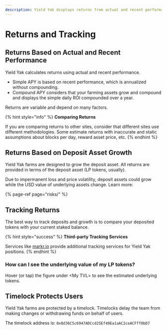 ```yaml
---
description: Yield Yak displays returns from actual and recent performance
---
```


# Returns and Tracking

## Returns Based on Actual and Recent Performance

Yield Yak calculates returns using actual and recent performance.

* Simple APY is based on recent performance, which is annualized without compounding.
* Compound APY considers that your farming assets grow and compound and displays the simple daily ROI compounded over a year.

Returns are variable and depend on many factors.

{% hint style="info" %}
**Comparing Returns**

If you are comparing returns to other sites, consider that different sites use different methodologies. Some estimate returns with inaccurate and static assumptions about blocks per day, reward asset price, etc.
{% endhint %}

## Returns Based on Deposit Asset Growth

Yield Yak farms are designed to grow the deposit asset. All returns are provided in terms of the deposit asset \(LP tokens, usually\).

Due to impermanent loss and price volatility, deposit assets could grow while the USD value of underlying assets change. Learn more:

{% page-ref page="risks/" %}

## Tracking Returns

The best way to track deposits and growth is to compare your deposited tokens with your current staked balance.

{% hint style="success" %}
**Third-party Tracking Services**

Services like [markr.io](https://markr.io/) provide additional tracking services for Yield Yak positions.
{% endhint %}

### How can I see the underlying value of my LP tokens?

Hover \(or tap\) the figure under &lt;My TVL&gt; to see the estimated underlying tokens.

## Timelock Protects Users

Yield Yak farms are protected by a timelock. Timelocks delay the team from making changes or withdrawing funds on behalf of users.

The timelock address is: `0x8d36C5c6947ADCcd25Ef49Ea1aAC2ceACFff0bD7`

  




